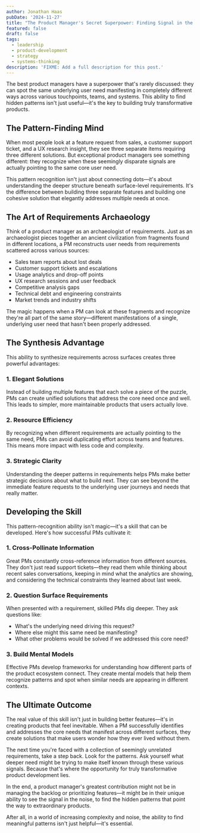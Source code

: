 ```yaml
---
author: Jonathan Haas
pubDate: '2024-11-27'
title: "The Product Manager's Secret Superpower: Finding Signal in the Noise"
featured: false
draft: false
tags:
  - leadership
  - product-development
  - strategy
  - systems-thinking
description: 'FIXME: Add a full description for this post.'
---
```


The best product managers have a superpower that's rarely discussed: they can
spot the same underlying user need manifesting in completely different ways
across various touchpoints, teams, and systems. This ability to find hidden
patterns isn't just useful—it's the key to building truly transformative
products.

## The Pattern-Finding Mind

When most people look at a feature request from sales, a customer support
ticket, and a UX research insight, they see three separate items requiring three
different solutions. But exceptional product managers see something different:
they recognize when these seemingly disparate signals are actually pointing to
the same core user need.

This pattern recognition isn't just about connecting dots—it's about
understanding the deeper structure beneath surface-level requirements. It's the
difference between building three separate features and building one cohesive
solution that elegantly addresses multiple needs at once.

## The Art of Requirements Archaeology

Think of a product manager as an archaeologist of requirements. Just as an
archaeologist pieces together an ancient civilization from fragments found in
different locations, a PM reconstructs user needs from requirements scattered
across various sources:

- Sales team reports about lost deals
- Customer support tickets and escalations
- Usage analytics and drop-off points
- UX research sessions and user feedback
- Competitive analysis gaps
- Technical debt and engineering constraints
- Market trends and industry shifts

The magic happens when a PM can look at these fragments and recognize they're
all part of the same story—different manifestations of a single, underlying user
need that hasn't been properly addressed.

## The Synthesis Advantage

This ability to synthesize requirements across surfaces creates three powerful
advantages:

### 1. Elegant Solutions

Instead of building multiple features that each solve a piece of the puzzle, PMs
can create unified solutions that address the core need once and well. This
leads to simpler, more maintainable products that users actually love.

### 2. Resource Efficiency

By recognizing when different requirements are actually pointing to the same
need, PMs can avoid duplicating effort across teams and features. This means
more impact with less code and complexity.

### 3. Strategic Clarity

Understanding the deeper patterns in requirements helps PMs make better
strategic decisions about what to build next. They can see beyond the immediate
feature requests to the underlying user journeys and needs that really matter.

## Developing the Skill

This pattern-recognition ability isn't magic—it's a skill that can be developed.
Here's how successful PMs cultivate it:

### 1. Cross-Pollinate Information

Great PMs constantly cross-reference information from different sources. They
don't just read support tickets—they read them while thinking about recent sales
conversations, keeping in mind what the analytics are showing, and considering
the technical constraints they learned about last week.

### 2. Question Surface Requirements

When presented with a requirement, skilled PMs dig deeper. They ask questions
like:

- What's the underlying need driving this request?
- Where else might this same need be manifesting?
- What other problems would be solved if we addressed this core need?

### 3. Build Mental Models

Effective PMs develop frameworks for understanding how different parts of the
product ecosystem connect. They create mental models that help them recognize
patterns and spot when similar needs are appearing in different contexts.

## The Ultimate Outcome

The real value of this skill isn't just in building better features—it's in
creating products that feel inevitable. When a PM successfully identifies and
addresses the core needs that manifest across different surfaces, they create
solutions that make users wonder how they ever lived without them.

The next time you're faced with a collection of seemingly unrelated
requirements, take a step back. Look for the patterns. Ask yourself what deeper
need might be trying to make itself known through these various signals. Because
that's where the opportunity for truly transformative product development lies.

In the end, a product manager's greatest contribution might not be in managing
the backlog or prioritizing features—it might be in their unique ability to see
the signal in the noise, to find the hidden patterns that point the way to
extraordinary products.

After all, in a world of increasing complexity and noise, the ability to find
meaningful patterns isn't just helpful—it's essential.
